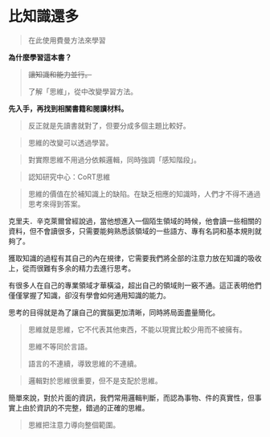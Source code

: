 # 比知識還多

> 在此使用費曼方法來學習

**為什麼學習這本書？**

> ~~讓知識和能力並行。~~
>
> 了解「思維」，從中改變學習方法。

**先入手，再找到相關書籍和閱讀材料。**

> 反正就是先讀書就對了，但要分成多個主題比較好。



> 思維的改變可以透過學習。

> 對實際思維不用過分依賴邏輯，同時強調「感知階段」。

> 認知研究中心：CoRT思維

> 思維的價值在於補知識上的缺陷。在缺乏相應的知識時，人們才不得不通過思考來得到答案。



克里夫．辛克萊爾曾經說過，當他想進入一個陌生領域的時候，他會讀一些相關的資料，但不會讀很多，只需要能夠熟悉該領域的一些語方、專有名詞和基本規則就夠了。



獲取知識的過程有其自己的內在規律，它需要我們將全部的注意力放在知識的吸收上，從而很難有多余的精力去進行思考。



有很多人在自己的專業領域才華橫溢，超出自己的領域則一竅不通。這正表明他們僅僅掌握了知識，卻沒有學會如何通用知識的能力。



思考的目得就是為了讓自己的實腦更加清晰，同時將局面盡量簡化。



> 思維就是思維，它不代表其他東西，不能以現實比較少用而不被擁有。
>
> 思維不等同於言語。
>
> 語言的不連續，導致思維的不連續。

> 邏輯對於思維很重要，但不是支配於思維。



簡單來說，對於片面的資訊，我們常用邏輯判斷，而認為事物、件的真實性，但事實上由於資訊的不完整，錯過的正確的思維。

> 思維把注意力導向整個範圍。